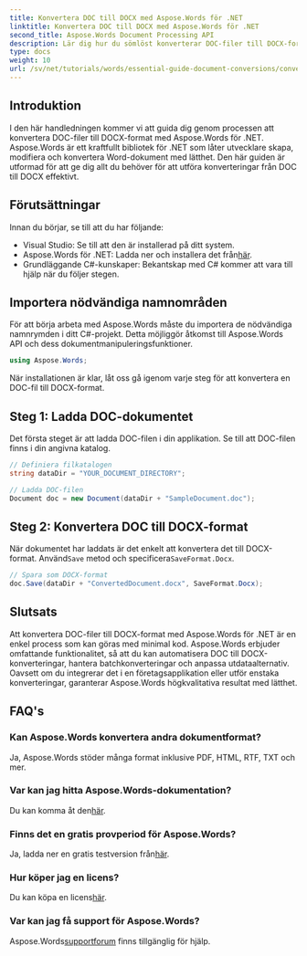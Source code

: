 ```yaml
---
title: Konvertera DOC till DOCX med Aspose.Words för .NET
linktitle: Konvertera DOC till DOCX med Aspose.Words för .NET
second_title: Aspose.Words Document Processing API
description: Lär dig hur du sömlöst konverterar DOC-filer till DOCX-format med Aspose.Words för .NET. Vår steg-för-steg-guide tar upp förutsättningar, kodexempel och avancerade alternativ.
type: docs
weight: 10
url: /sv/net/tutorials/words/essential-guide-document-conversions/convert-doc-to-docx/
---
```

## Introduktion

I den här handledningen kommer vi att guida dig genom processen att konvertera DOC-filer till DOCX-format med Aspose.Words för .NET. Aspose.Words är ett kraftfullt bibliotek för .NET som låter utvecklare skapa, modifiera och konvertera Word-dokument med lätthet. Den här guiden är utformad för att ge dig allt du behöver för att utföra konverteringar från DOC till DOCX effektivt.

## Förutsättningar

Innan du börjar, se till att du har följande:
- Visual Studio: Se till att den är installerad på ditt system.
-  Aspose.Words för .NET: Ladda ner och installera det från[här](https://releases.aspose.com/words/net/).
- Grundläggande C#-kunskaper: Bekantskap med C# kommer att vara till hjälp när du följer stegen.

## Importera nödvändiga namnområden

För att börja arbeta med Aspose.Words måste du importera de nödvändiga namnrymden i ditt C#-projekt. Detta möjliggör åtkomst till Aspose.Words API och dess dokumentmanipuleringsfunktioner.

```csharp
using Aspose.Words;
```

När installationen är klar, låt oss gå igenom varje steg för att konvertera en DOC-fil till DOCX-format.

## Steg 1: Ladda DOC-dokumentet

Det första steget är att ladda DOC-filen i din applikation. Se till att DOC-filen finns i din angivna katalog.

```csharp
// Definiera filkatalogen
string dataDir = "YOUR_DOCUMENT_DIRECTORY";

// Ladda DOC-filen
Document doc = new Document(dataDir + "SampleDocument.doc");
```

## Steg 2: Konvertera DOC till DOCX-format

 När dokumentet har laddats är det enkelt att konvertera det till DOCX-format. Använd`Save` metod och specificera`SaveFormat.Docx`.

```csharp
// Spara som DOCX-format
doc.Save(dataDir + "ConvertedDocument.docx", SaveFormat.Docx);
```

## Slutsats

Att konvertera DOC-filer till DOCX-format med Aspose.Words för .NET är en enkel process som kan göras med minimal kod. Aspose.Words erbjuder omfattande funktionalitet, så att du kan automatisera DOC till DOCX-konverteringar, hantera batchkonverteringar och anpassa utdataalternativ. Oavsett om du integrerar det i en företagsapplikation eller utför enstaka konverteringar, garanterar Aspose.Words högkvalitativa resultat med lätthet.

## FAQ's

### Kan Aspose.Words konvertera andra dokumentformat?
Ja, Aspose.Words stöder många format inklusive PDF, HTML, RTF, TXT och mer.

### Var kan jag hitta Aspose.Words-dokumentation?
 Du kan komma åt den[här](https://reference.aspose.com/words/net/).

### Finns det en gratis provperiod för Aspose.Words?
 Ja, ladda ner en gratis testversion från[här](https://releases.aspose.com/).

### Hur köper jag en licens?
 Du kan köpa en licens[här](https://purchase.conholdate.com/buy).

### Var kan jag få support för Aspose.Words?
 Aspose.Words[supportforum](https://forum.aspose.com/c/words/8) finns tillgänglig för hjälp.


